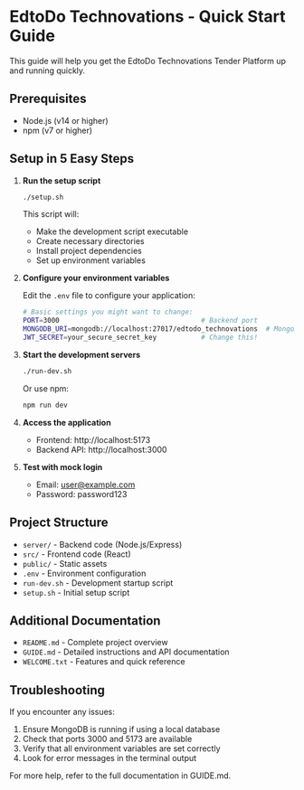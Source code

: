 # EdtoDo Technovations - Quick Start Guide

This guide will help you get the EdtoDo Technovations Tender Platform up and running quickly.

## Prerequisites

- Node.js (v14 or higher)
- npm (v7 or higher)

## Setup in 5 Easy Steps

1. **Run the setup script**

   ```bash
   ./setup.sh
   ```

   This script will:
   - Make the development script executable
   - Create necessary directories
   - Install project dependencies
   - Set up environment variables

2. **Configure your environment variables**

   Edit the `.env` file to configure your application:

   ```bash
   # Basic settings you might want to change:
   PORT=3000                                   # Backend port
   MONGODB_URI=mongodb://localhost:27017/edtodo_technovations  # MongoDB connection
   JWT_SECRET=your_secure_secret_key           # Change this!
   ```

3. **Start the development servers**

   ```bash
   ./run-dev.sh
   ```

   Or use npm:

   ```bash
   npm run dev
   ```

4. **Access the application**

   - Frontend: http://localhost:5173
   - Backend API: http://localhost:3000

5. **Test with mock login**

   - Email: user@example.com
   - Password: password123

## Project Structure

- `server/` - Backend code (Node.js/Express)
- `src/` - Frontend code (React)
- `public/` - Static assets
- `.env` - Environment configuration
- `run-dev.sh` - Development startup script
- `setup.sh` - Initial setup script

## Additional Documentation

- `README.md` - Complete project overview
- `GUIDE.md` - Detailed instructions and API documentation
- `WELCOME.txt` - Features and quick reference

## Troubleshooting

If you encounter any issues:

1. Ensure MongoDB is running if using a local database
2. Check that ports 3000 and 5173 are available
3. Verify that all environment variables are set correctly
4. Look for error messages in the terminal output

For more help, refer to the full documentation in GUIDE.md. 